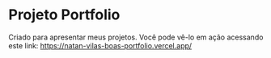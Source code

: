 # Projeto Portfolio

Criado para apresentar meus projetos.
Você pode vê-lo em ação acessando este link: https://natan-vilas-boas-portfolio.vercel.app/
